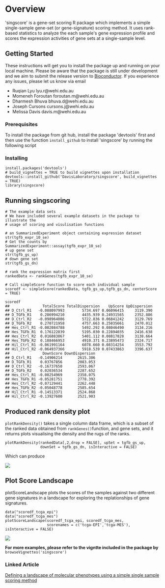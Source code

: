 # Overview

'singscore' is a gene-set scoring R package which implements a simple single-sample gene-set (or gene-signature) scoring method. It uses rank-based statistics to analyze the each sample's gene expression profile and scores the expression activities of gene sets at a single-sample level.


## Getting Started

These instructions will get you to install the package up and running on your local machine. Please be aware that the package is still under development and we aim to submit the release version to [Bioconductor](https://www.bioconductor.org). If you experience any issues, please let us know via email 
<ul>
 <li> Ruqian Lyu lyu.r@wehi.edu.au </li>
 <li> Momeneh Foroutan foroutan.m@wehi.edu.au</li> 
 <li> Dharmesh Bhuva bhuva.d@wehi.edu.au </li>
 <li> Joseph Cursons cursons.j@wehi.edu.au</li>
 <li> Melissa Davis davis.m@wehi.edu.au</li>
</ul>

### Prerequisites
To install the package from git hub, install the package 'devtools' first and then use the function `install_github` to install 'singscore' by running the following script


### Installing

```
install.packages('devtools')
# build_vignettes = TRUE to build vignettes upon installation
devtools::install_github('DavisLaboratory/singscore', build_vignettes = TRUE)
library(singscore)
```


## Running singscoring

```
# The example data sets
# We have included several example datasets in the package to illustrate the 
# usage of scoring and visulisation functions

# an SummarizedExperiment object containing expression dataset 
str(tgfb_expr_10_se)
# Get the counts by 
SummarizedExperiment::assay(tgfb_expr_10_se)
# up gene set
str(tgfb_gs_up)
# down gene set
str(tgfb_gs_dn)

# rank the expression matrix first
rankedData <- rankGenes(tgfb_expr_10_se)

# Call simpleScore function to score each individual sample
scoredf <- simpleScore(rankedData, tgfb_gs_up,tgfb_gs_dn, centerScore = TRUE)

scoredf
##               TotalScore TotalDispersion    UpScore UpDispersion
## D_Ctrl_R1   -0.088097993        5734.697 0.06096415     3119.390
## D_TGFb_R1    0.286994210        4435.939 0.24931565     2352.886
## D_Ctrl_R2   -0.098964086        5722.836 0.06841242     3129.769
## D_TGFb_R2    0.270721958        4757.663 0.25035661     2470.012
## Hes_Ctrl_R1 -0.002084788        5492.292 0.08046490     3134.216
## Hes_TGFb_R1  0.176122839        5195.030 0.22894035     2416.638
## Hes_Ctrl_R2  0.016883867        5401.112 0.08817828     3138.664
## Hes_TGFb_R2  0.188466953        4910.371 0.23895473     2324.717
## Hil_Ctrl_R1 -0.061991164        6078.660 0.08314254     3553.792
## Hil_Ctrl_R2 -0.064937366        5918.539 0.07433863     3396.637
##               DownScore DownDispersion
## D_Ctrl_R1   -0.14906214       2615.306
## D_TGFb_R1    0.03767856       2083.053
## D_Ctrl_R2   -0.16737650       2593.067
## D_TGFb_R2    0.02036534       2287.652
## Hes_Ctrl_R1 -0.08254969       2358.075
## Hes_TGFb_R1 -0.05281751       2778.392
## Hes_Ctrl_R2 -0.07129441       2262.448
## Hes_TGFb_R2 -0.05048778       2585.654
## Hil_Ctrl_R1 -0.14513371       2524.868
## Hil_Ctrl_R2 -0.13927600       2521.903

```



## Produced rank density plot
`plotRankDensity()` takes a single column data frame, which is a subset of the ranked data obtained from `rankGenes()`function, and gene sets, and it returns plots visualising the density and the rugs of the ranks.
```
plotRankDensity(rankedData[,2,drop = FALSE], upSet = tgfb_gs_up, 
                downSet = tgfb_gs_dn, isInteractive = FALSE)

```
Which can produce 

![](https://user-images.githubusercontent.com/12887308/37870731-5583c39e-3028-11e8-9ddb-5d197c05d55a.png)

## Plot Score Landscape

plotScoreLandscape plots the scores of the samples against two different gene signatures in a landscape for exploring the replationships of gene signatures.

```
data("scoredf_tcga_epi")
data("scoredf_tcga_mes")
plotScoreLandscape(scoredf_tcga_epi, scoredf_tcga_mes, 
                   scorenames = c('tcga-EPI','tcga-MES'), isInteractive = FALSE)

```
![](https://user-images.githubusercontent.com/12887308/37870753-d12692ba-3028-11e8-9aaf-37bceef5722b.png)

**For more examples, please refer to the vigntte included in the package by**
`browseVignettes('singscore')`

### Linked Article
[Defining a landscape of molecular phenotypes using a simple single sample scoring method](https://www.biorxiv.org/content/early/2017/12/08/231217 )
